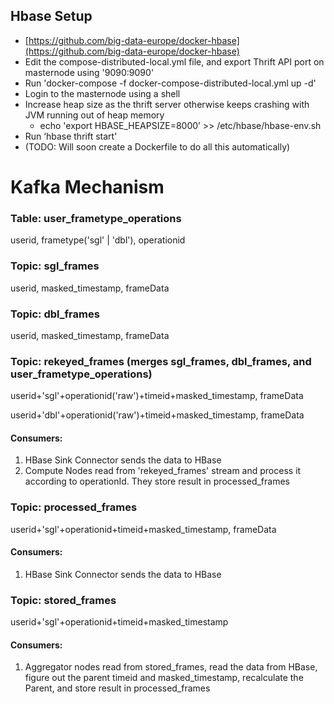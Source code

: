 ## Hbase Setup
- [https://github.com/big-data-europe/docker-hbase](https://github.com/big-data-europe/docker-hbase)
- Edit the compose-distributed-local.yml file, and export Thrift API port on masternode using '9090:9090'
- Run 'docker-compose -f docker-compose-distributed-local.yml up -d'
- Login to the masternode using a shell
- Increase heap size as the thrift server otherwise keeps crashing with JVM running out of heap memory
  - echo 'export HBASE_HEAPSIZE=8000’ >> /etc/hbase/hbase-env.sh
- Run ‘hbase thrift start'
- (TODO: Will soon create a Dockerfile to do all this automatically)


# Kafka Mechanism

### **Table: user_frametype_operations**

userid, frametype('sgl' | 'dbl'), operationid

### Topic: sgl_frames

userid, masked_timestamp, frameData

### Topic: dbl_frames

userid, masked_timestamp, frameData

### Topic: rekeyed_frames (merges sgl_frames, dbl_frames, and **user_frametype_operations**)

userid+'sgl'+operationid('raw')+timeid+masked_timestamp, frameData

userid+'dbl'+operationid('raw')+timeid+masked_timestamp, frameData

#### Consumers:

1. HBase Sink Connector sends the data to HBase
2. Compute Nodes read from 'rekeyed_frames' stream and process it according to operationId. They store result in processed_frames

### Topic: processed_frames

userid+'sgl'+operationid+timeid+masked_timestamp, frameData

#### Consumers:

1. HBase Sink Connector sends the data to HBase

### Topic: stored_frames

userid+'sgl'+operationid+timeid+masked_timestamp

#### Consumers:

1. Aggregator nodes read from stored_frames, read the data from HBase, figure out the parent timeid and masked_timestamp, recalculate the Parent, and store result in processed_frames


